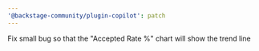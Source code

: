 ```yaml
---
'@backstage-community/plugin-copilot': patch
---
```


Fix small bug so that the "Accepted Rate %" chart will show the trend line
